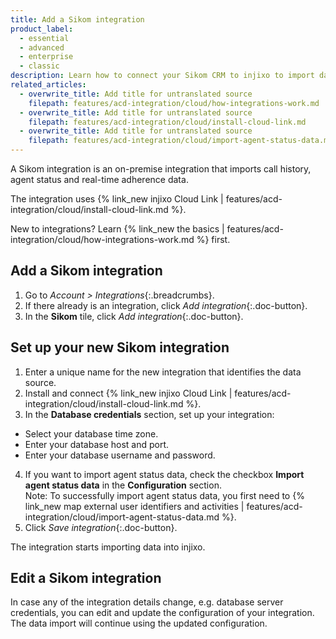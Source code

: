 ```yaml
---
title: Add a Sikom integration
product_label:
  - essential
  - advanced
  - enterprise
  - classic
description: Learn how to connect your Sikom CRM to injixo to import data.
related_articles:
  - overwrite_title: Add title for untranslated source
    filepath: features/acd-integration/cloud/how-integrations-work.md
  - overwrite_title: Add title for untranslated source
    filepath: features/acd-integration/cloud/install-cloud-link.md
  - overwrite_title: Add title for untranslated source
    filepath: features/acd-integration/cloud/import-agent-status-data.md
---
```


A Sikom integration is an on-premise integration that imports call history, agent status and real-time adherence data.

The integration uses {% link_new injixo Cloud Link | features/acd-integration/cloud/install-cloud-link.md %}.

New to integrations? Learn {% link_new the basics | features/acd-integration/cloud/how-integrations-work.md %} first.

## Add a Sikom integration

1. Go to _Account > Integrations_{:.breadcrumbs}.
2. If there already is an integration, click _Add integration_{:.doc-button}.
3. In the **Sikom** tile, click _Add integration_{:.doc-button}.

## Set up your new Sikom integration

1. Enter a unique name for the new integration that identifies the data source.
2. Install and connect {% link_new injixo Cloud Link | features/acd-integration/cloud/install-cloud-link.md %}.
3. In the **Database credentials** section, set up your integration:
 - Select your database time zone.
 - Enter your database host and port.
 - Enter your database username and password.
4. If you want to import agent status data, check the checkbox **Import agent status data** in the **Configuration** section.<br>Note: To successfully import agent status data, you first need to {% link_new map external user identifiers and activities | features/acd-integration/cloud/import-agent-status-data.md %}.
5. Click _Save integration_{:.doc-button}.

The integration starts importing data into injixo. 

## Edit a Sikom integration

In case any of the integration details change, e.g. database server credentials, you can edit and update the configuration of your integration. The data import will continue using the updated configuration.
